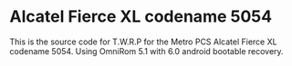 # Alcatel Fierce XL codename 5054
This is the source code for T.W.R.P for the Metro PCS Alcatel Fierce XL codename 5054. Using OmniRom 5.1 with 6.0 android bootable recovery.
